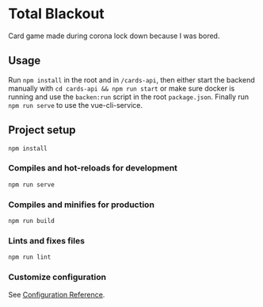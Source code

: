# Total Blackout
Card game made during corona lock down because I was bored.


## Usage

Run `npm install` in the root and in `/cards-api`, then either start the backend manually with `cd cards-api && npm run start` or make sure docker is running and use the `backen:run` script in the root `package.json`.
Finally run `npm run serve` to use the vue-cli-service. 

## Project setup
```
npm install
```

### Compiles and hot-reloads for development
```
npm run serve
```

### Compiles and minifies for production
```
npm run build
```

### Lints and fixes files
```
npm run lint
```

### Customize configuration
See [Configuration Reference](https://cli.vuejs.org/config/).
